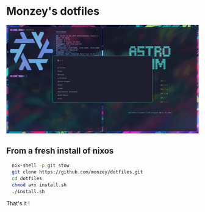 # Monzey's dotfiles
![Alt text](./preview.png?raw=true "Title")

## From a fresh install of nixos

```bash
  nix-shell -p git stow
  git clone https://github.com/monzey/dotfiles.git
  cd dotfiles
  chmod a+x install.sh
  ./install.sh
```

That's it !
